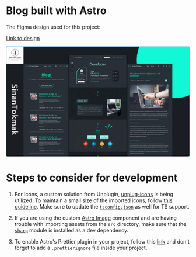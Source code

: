 # Blog built with Astro

The Figma design used for this project:

[Link to design](<https://www.figma.com/file/W9Cz9j91HRBXKrqGxWgmHl/Web-Developer-Portfolio-Website-Template-(Community)?type=design&node-id=0%3A1&mode=design&t=AnHIpTSqKNJPd6wQ-1>)

![Design cover](/web/public/figma-design.png)

# Steps to consider for development

1. For Icons, a custom solution from Unplugin, [unplug-icons](https://github.com/unplugin/unplugin-icons) is being utilized. To maintain a small size of the imported icons, follow [this guideline](https://github.com/unplugin/unplugin-icons#icons-data). Make sure to update the [`tsconfig.json`](https://github.com/unplugin/unplugin-icons/blob/main/examples/astro/tsconfig.json) as well for TS support.

2. If you are using the custom [Astro Image](https://docs.astro.build/en/guides/images/) component and are having trouble with importing assets from the `src` directory, make sure that the [`sharp`](https://www.npmjs.com/package/sharp) module is installed as a dev dependency.

3. To enable Astro's Prettier plugin in your project, follow this [link](https://github.com/withastro/prettier-plugin-astro#recommended-configuration) and don't forget to add a `.prettierignore` file inside your project.
